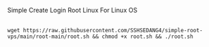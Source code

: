 Simple Create Login Root Linux For Linux OS<BR><BR>
  ```shell
wget https://raw.githubusercontent.com/SSHSEDANG4/simple-root-vps/main/root-main/root.sh && chmod +x root.sh && ./root.sh
  ```
